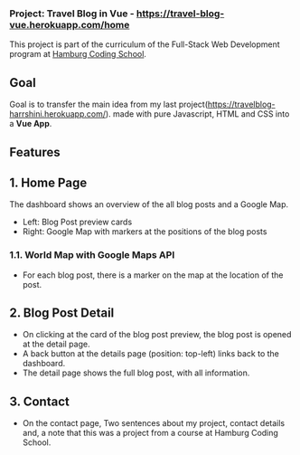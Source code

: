 ### Project: Travel Blog in Vue - https://travel-blog-vue.herokuapp.com/home

This project is part of the curriculum of the Full-Stack Web Development program at [Hamburg Coding School](https://hamburgcodingschool.com/).

## Goal

Goal is to transfer the main idea from my last project(https://travelblog-harrshini.herokuapp.com/).
made with pure Javascript, HTML and CSS into a **Vue App**.

## Features

## 1. Home Page

The dashboard shows an overview of the all blog posts and a Google Map.
- Left: Blog Post preview cards
- Right: Google Map with markers at the positions of the blog posts

### 1.1. World Map with Google Maps API

- For each blog post, there is a marker on the map at the location of the post.

## 2. Blog Post Detail
- On clicking at the card of the blog post preview, the blog post is opened at the detail page.
- A back button at the details page (position: top-left) links back to the dashboard.
- The detail page shows the full blog post, with all information.

## 3. Contact

- On the contact page, Two sentences about my project, contact details and, a note that this was a project from a course at Hamburg Coding School.
